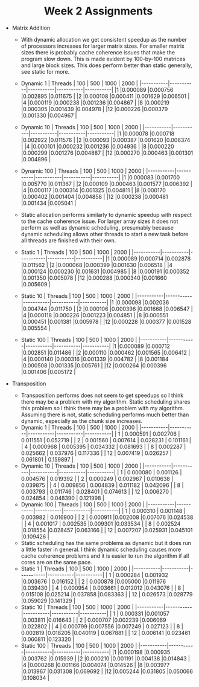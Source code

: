 # <center>Week 2 Assignments</center>
- Matrix Addition
  - With dynamic allocation we get consistent speedup as the number of processors increases for larger matrix sizes. For smaller matrix sizes there is probably cache coherence issues that make the program slow down. This is made evident by 100-by-100 matrices and large block sizes. This does perform better than static generally, see static for more.

  - Dynamic 1
  |  Threads	|	100		    |	500	    	|		1000  	|	   2000		|
  |-----------|-----------|-----------|-----------|-----------|
  |1	|0.000089	|0.000756	|0.002895	|0.011675	|
  |2	|0.000108	|0.000411	|0.001629	|0.006501	|
  |4	|0.000119	|0.000238	|0.001236	|0.004867	|
  |8	|0.000219	|0.000305	|0.001439	|0.004978	|
  |12	|0.000226	|0.000379	|0.001330	|0.004967	|

  - Dynamic 10
  |  Threads	|	100		    |	500	    	|		1000  	|	   2000		|
  |-----------|-----------|-----------|-----------|-----------|
  |1	|0.000078	|0.000718	|0.002922	|0.011576	|
  |2	|0.000093	|0.000387	|0.001620	|0.006374	|
  |4	|0.000101	|0.000232	|0.001236	|0.004936	|
  |8	|0.000220	|0.000299	|0.001276	|0.004887	|
  |12	|0.000270	|0.000463	|0.001301	|0.004896	|
  - Dynamic 100
  |  Threads	|	100		    |	500	    	|		1000  	|	   2000		|
  |-----------|-----------|-----------|-----------|-----------|
  |1	|0.000083	|0.001700	|0.005770	|0.011367	|
|2	|0.000109	|0.000463	|0.001577	|0.006392	|
|4	|0.000117	|0.000314	|0.001325	|0.004811	|
|8	|0.000170	|0.000402	|0.001404	|0.004858	|
|12	|0.000238	|0.000481	|0.001434	|0.005041	|

  - Static allocation performs similarly to dynamic speedup with respect to the cache coherence issue. For larger array sizes it does not perform as well as dynamic scheduling, presumably because dynamic scheduling allows other threads to start a new task before all threads are finished with their own.
  - Static 1
  |  Threads	|	100		    |	500	    	|		1000  	|	   2000		|
  |-----------|-----------|-----------|-----------|-----------|
  |1	|0.000089	|0.000714	|0.002878	|0.011562	|
  |2	|0.000068	|0.000399	|0.001630	|0.006518	|
  |4	|0.000124	|0.000230	|0.001631	|0.004985	|
  |8	|0.000191	|0.000352	|0.001350	|0.005078	|
  |12	|0.000288	|0.000340	|0.001660	|0.005609	|
  - Static 10
  |  Threads	|	100		    |	500	    	|		1000  	|	   2000		|
  |-----------|-----------|-----------|-----------|-----------|
  |1	|0.000098	|0.002036	|0.004744	|0.011750	|
  |2	|0.000106	|0.000396	|0.001668	|0.006547	|
  |4	|0.000118	|0.000226	|0.001223	|0.004851	|
  |8	|0.000551	|0.000451	|0.001381	|0.005978	|
  |12	|0.000228	|0.000377	|0.001528	|0.005554	|
  - Static 100
  |  Threads	|	100		    |	500	    	|		1000  	|	   2000		|
  |-----------|-----------|-----------|-----------|-----------|
  |1	|0.000089	|0.000712	|0.002851	|0.011486	|
  |2	|0.000110	|0.000462	|0.001565	|0.006412	|
  |4	|0.000140	|0.000316	|0.001339	|0.004782	|
  |8	|0.001184	|0.000508	|0.001335	|0.005761	|
  |12	|0.000264	|0.000396	|0.001406	|0.005172	|

- Transposition
  - Transposition performs does not seem to get speedups so I think there may be a problem with my algorithm. Static scheduling shares this problem so I think there may be a problem with my algorithm. Assuming there is not, static scheduling performs much better than dynamic, especially as the chunk size increases.
  - Dynamic 1
|  Threads	|	100		    |	500	    	|		1000  	|	   2000		|
|-----------|-----------|-----------|-----------|-----------|
|	1	        |	0.000591	|	0.002706	|	0.011551	|	0.052719	|
|	2	        |	0.001560	|	0.007614	|	0.028231	|	0.101161	|
|	4	        |	0.000968	|	0.005395	|	0.034332	|	0.081693	|
|	8	        |	0.002287	|	0.025662	|	0.037976	|	0.117336	|
|	12	      |	0.007419	|	0.026257	|	0.061801	|	0.159897	|
  - Dynamic 10
|  Threads	|	100		    |	500	    	|		1000  	|	   2000		|
|-----------|-----------|-----------|-----------|-----------|
|	1	        |	0.000080	| 0.001126	| 0.004576	| 0.019392	|
|	2	        |	0.000249	| 0.002967	| 0.010638	|	0.039875	|
|	4	        |	0.009856	| 0.004839	| 0.011182	|	0.042096	|
|	8	        |	0.003793	|	0.011746	|	0.028401	|	0.074613	|
|	12        |	0.006270	| 0.024854	|	0.048390	|	0.121998	|
  - Dynamic 100
|  Threads	|	100		    |	500	    	|		1000  	|	   2000		|
|-----------|-----------|-----------|-----------|-----------|
|	1	|	0.000310	|	0.001148	|	0.003982	|	0.016900	|
|	2	|	0.000911	|0.002008	|0.007076	|0.024538	|
|	4	|	0.001017	|	0.002535	|0.009301	|0.033534	|
|	8	|	0.002524	|0.018554	|0.028457	|0.063166	|
|	12	|	0.007207	|0.025931	|0.045101	|0.109426	|
  - Static scheduling has the same problems as dynamic but it does run a little faster in general. I think dynamic scheduling causes more cache coherence problems and it is easier to run the algorithm if all cores are on the same pace.
  - Static 1
|  Threads	|	100		    |	500	    	|		1000  	|	   2000		|
|-----------|-----------|-----------|-----------|-----------|
| 1	|	0.000284	|	0.001932	|0.003676	|	0.016152	|
| 2	|	0.000878	|0.005000	|0.011976	|0.039430	|
|	4	|	0.000954	|	0.003661	|	0.012012	|0.043076	|
|	8	|	0.015108	|0.025214	|0.037858	|0.083363	|
|	12	|	0.026573	|0.028779	|0.059029	|0.141329	|
  - Static 10
|  Threads	|	100		    |	500	    	|		1000  	|	   2000		|
|-----------|-----------|-----------|-----------|-----------|
|	1	|	0.000331	|0.001057	|0.003811	|0.016643	|
|	2	|	0.000707	|0.002239	|0.006069	|0.022802	|
|	4	|	0.000799	|0.007556	|0.007249	|	0.027123	|
|	8	|	0.002819	|0.018205	|0.040119	|	0.067881	|
|	12	|	0.006141	|0.023461	|0.060811	|0.123320	|
  - Static 100
|  Threads	|	100		    |	500	    	|		1000  	|	   2000		|
|-----------|-----------|-----------|-----------|-----------|
|1	|0.000198	|0.000935	|0.003762	|0.015939	|
|2	|0.000210	|0.001191	|0.004138	|0.014843	|
|4	|0.000268	|0.001166	|0.004074	|0.014526	|
|8	|0.003977	|0.013967	|0.031308	|0.069692	|
|12	|0.005244	|0.031805	|0.050066	|0.108034	|

